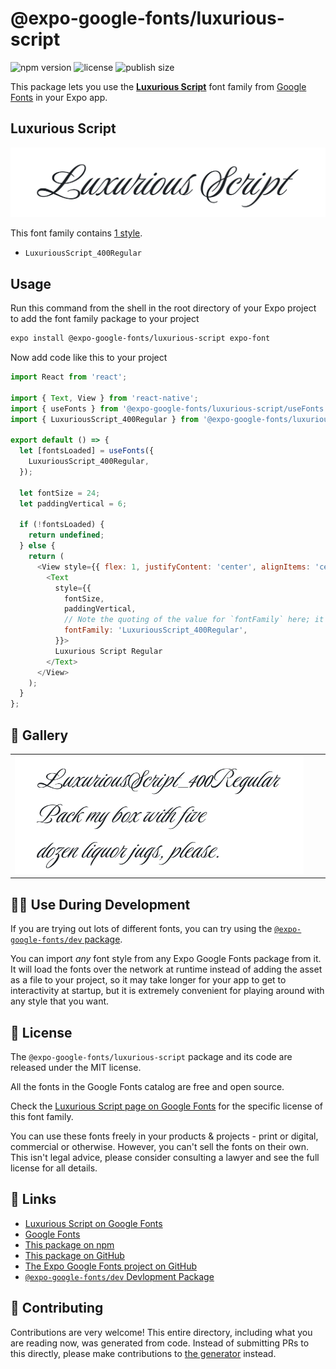 # @expo-google-fonts/luxurious-script

![npm version](https://flat.badgen.net/npm/v/@expo-google-fonts/luxurious-script)
![license](https://flat.badgen.net/github/license/expo/google-fonts)
![publish size](https://flat.badgen.net/packagephobia/install/@expo-google-fonts/luxurious-script)

This package lets you use the [**Luxurious Script**](https://fonts.google.com/specimen/Luxurious+Script) font family from [Google Fonts](https://fonts.google.com/) in your Expo app.

## Luxurious Script

![Luxurious Script](./font-family.png)

This font family contains [1 style](#-gallery).

- `LuxuriousScript_400Regular`

## Usage

Run this command from the shell in the root directory of your Expo project to add the font family package to your project
```sh
expo install @expo-google-fonts/luxurious-script expo-font
```

Now add code like this to your project
```js
import React from 'react';

import { Text, View } from 'react-native';
import { useFonts } from '@expo-google-fonts/luxurious-script/useFonts';
import { LuxuriousScript_400Regular } from '@expo-google-fonts/luxurious-script/400Regular';

export default () => {
  let [fontsLoaded] = useFonts({
    LuxuriousScript_400Regular,
  });

  let fontSize = 24;
  let paddingVertical = 6;

  if (!fontsLoaded) {
    return undefined;
  } else {
    return (
      <View style={{ flex: 1, justifyContent: 'center', alignItems: 'center' }}>
        <Text
          style={{
            fontSize,
            paddingVertical,
            // Note the quoting of the value for `fontFamily` here; it expects a string!
            fontFamily: 'LuxuriousScript_400Regular',
          }}>
          Luxurious Script Regular
        </Text>
      </View>
    );
  }
};

```

## 🔡 Gallery


||||
|-|-|-|
|![LuxuriousScript_400Regular](.//400Regular/LuxuriousScript_400Regular.ttf.png)||||


## 👩‍💻 Use During Development

If you are trying out lots of different fonts, you can try using the [`@expo-google-fonts/dev` package](https://github.com/expo/google-fonts/tree/master/font-packages/dev#readme).

You can import *any* font style from any Expo Google Fonts package from it. It will load the fonts
over the network at runtime instead of adding the asset as a file to your project, so it may take longer
for your app to get to interactivity at startup, but it is extremely convenient
for playing around with any style that you want.

## 📖 License

The `@expo-google-fonts/luxurious-script` package and its code are released under the MIT license.

All the fonts in the Google Fonts catalog are free and open source.

Check the [Luxurious Script page on Google Fonts](https://fonts.google.com/specimen/Luxurious+Script) for the specific license of this font family.

You can use these fonts freely in your products & projects - print or digital, commercial or otherwise. However, you can't sell the fonts on their own. This isn't legal advice, please consider consulting a lawyer and see the full license for all details.

## 🔗 Links

- [Luxurious Script on Google Fonts](https://fonts.google.com/specimen/Luxurious+Script)
- [Google Fonts](https://fonts.google.com/)
- [This package on npm](https://www.npmjs.com/package/@expo-google-fonts/luxurious-script)
- [This package on GitHub](https://github.com/expo/google-fonts/tree/master/font-packages/luxurious-script)
- [The Expo Google Fonts project on GitHub](https://github.com/expo/google-fonts)
- [`@expo-google-fonts/dev` Devlopment Package](https://github.com/expo/google-fonts/tree/master/font-packages/dev)

## 🤝 Contributing

Contributions are very welcome! This entire directory, including what you are reading now, was generated from code. Instead of submitting PRs to this directly, please make contributions to [the generator](https://github.com/expo/google-fonts/tree/master/packages/generator) instead.
